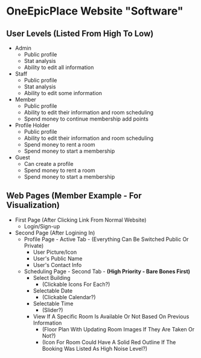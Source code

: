 # OneEpicPlace Website "Software"

## User Levels (Listed From High To Low)
- Admin
  - Public profile
  - Stat analysis
  - Ability to edit all information
- Staff
  - Public profile
  - Stat analysis
  - Ability to edit some information
- Member
  - Public profile
  - Ability to edit their information and room scheduling
  - Spend money to continue membership add points
- Profile Holder
  - Public profile
  - Ability to edit their information and room scheduling
  - Spend money to rent a room
  - Spend money to start a membership
- Guest
  - Can create a profile
  - Spend money to rent a room
  - Spend money to start a membership

## Web Pages (Member Example - For Visualization)
- First Page (After Clicking Link From Normal Website)
  - Login/Sign-up
- Second Page (After Logining In)
  - Profile Page - Active Tab - (Everything Can Be Switched Public Or Private)
    - User Picture/Icon
    - User's Public Name
    - User's Contact Info
  - Scheduling Page - Second Tab - __(High Priority - Bare Bones First)__
    - Select Building
      - (Clickable Icons For Each?)
    - Selectable Date
      - (Clickable Calendar?)
    - Selectable Time
      - (Slider?)
    - View If A Specific Room Is Available Or Not Based On Previous Information 
      - (Floor Plan With Updating Room Images If They Are Taken Or Not?) 
      - (Icon For Room Could Have A Solid Red Outline If The Booking Was Listed As High Noise Level?)
